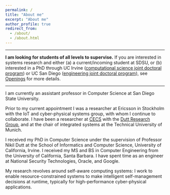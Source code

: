 ```yaml
---
permalink: /
title: "About me"
excerpt: "About me"
author_profile: true
redirect_from: 
  - /about/
  - /about.html
---
```


---

**I am looking for students of all levels to supervise.** If you are interested in systems research and either (a) a current/incoming student at SDSU, or (b) interested in a PhD through UC Irvine ([computational science joint doctoral program](http://catalogue.uci.edu/interdisciplinarystudies/computationalscience_phd/#overviewtext)) or UC San Diego ([engineering joint doctoral program](https://www.engineering.sdsu.edu/admissions/jointdocprogram.aspx)), see [Openings](https://bryandony.github.io/openings/) for more details.

---

I am currently an assistant professor in Computer Science at San Diego State University.

Prior to my current appointment I was a researcher at Ericsson in Stockholm with the IoT and cyber-physical systems group, with whom I continue to collaborate. I have been a researcher at [CECS](http://www.cecs.uci.edu/) with the [Dutt Research Group](https://duttgroup.ics.uci.edu/), and at the chair of integrated systems at the Technical University of Munich.

I received my PhD in Computer Science under the supervision of Professor Nikil Dutt at the School of Informatics and Computer Science, University of California, Irvine. I received my MS and BS in Computer Engineering from the University of California, Santa Barbara. I have spent time as an engineer at National Security Technologies, Oracle, and Google.

My research revolves around self-aware computing systems: I work to enable resource-constrained systems to make intelligent self-management decisions at runtime, typically for high-performance cyber-physical applications.
